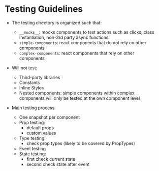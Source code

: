 # Testing Guidelines

- The testing directory is organized such that:
  - `__mocks__`: mocks components to test actions such as clicks, class instantiation, non-3rd party async functions
  - `simple-components`: react components that do not rely on other components
  - `complex-components`: react components that rely on other components

- Will not test:
  - Third-party libraries
  - Constants
  - Inline Styles
  - Nested components: simple components within complex components will only be tested at the own component level

- Main testing process:
  - One snapshot per component
  - Prop testing:
    - default props
    - custom values
  - Type testing:
    - check prop types (likely to be covered by PropTypes)
  - Event testing
  - State testing:
    - first check current state
    - second check state after event
